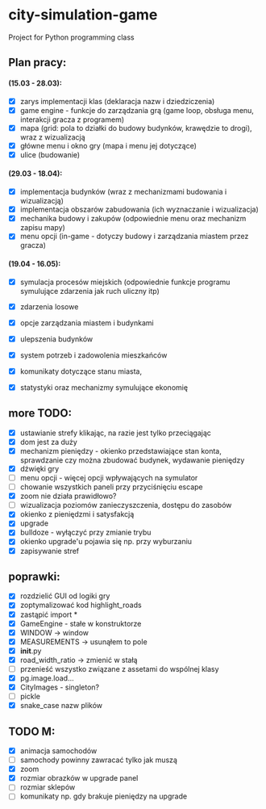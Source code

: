 # city-simulation-game
Project for Python programming class

## Plan pracy:
#### (15.03 - 28.03):
- [x] zarys implementacji klas (deklaracja nazw i dziedziczenia)
- [x] game engine - funkcje do zarządzania grą (game loop, obsługa menu, interakcji gracza z programem)
- [x] mapa (grid: pola to działki do budowy budynków, krawędzie to drogi), wraz z wizualizacją
- [x] główne menu i okno gry (mapa i menu jej dotyczące)
- [x] ulice (budowanie)

#### (29.03 - 18.04):
- [x] implementacja budynków (wraz z mechanizmami budowania i wizualizacją)
- [x] implementacja obszarów zabudowania (ich wyznaczanie i wizualizacja)
- [x] mechanika budowy i zakupów (odpowiednie menu oraz mechanizm zapisu mapy)
- [x] menu opcji (in-game - dotyczy budowy i zarządzania miastem przez gracza)

#### (19.04 - 16.05):
- [x] symulacja procesów miejskich (odpowiednie funkcje programu symulujące zdarzenia jak ruch uliczny itp)
- [x] zdarzenia losowe
- [x] opcje zarządzania miastem i budynkami
- [x] ulepszenia budynków
- [x] system potrzeb i zadowolenia mieszkańców
- [x] komunikaty dotyczące stanu miasta, 
- [x] statystyki oraz mechanizmy symulujące ekonomię


## more TODO:
- [x] ustawianie strefy klikając, na razie jest tylko przeciągając
- [x] dom jest za duży
- [x] mechanizm pieniędzy - okienko przedstawiające stan konta, sprawdzanie czy można zbudować budynek, wydawanie pieniędzy
- [x] dźwięki gry
- [ ] menu opcji - więcej opcji wpływających na symulator
- [ ] chowanie wszystkich paneli przy przyciśnięciu escape
- [x] zoom nie działa prawidłowo?
- [ ] wizualizacja poziomów zanieczyszczenia, dostępu do zasobów
- [x] okienko z pieniędzmi i satysfakcją 
- [x] upgrade
- [x] bulldoze - wyłączyć przy zmianie trybu
- [x] okienko upgrade'u pojawia się np. przy wyburzaniu
- [x] zapisywanie stref

## poprawki:
- [x] rozdzielić GUI od logiki gry
- [x] zoptymalizować kod highlight_roads
- [x] zastąpić import *
- [x] GameEngine - stałe w konstruktorze
- [x] WINDOW -> window
- [x] MEASUREMENTS -> usunąłem to pole
- [x] __init__.py
- [x] road_width_ratio -> zmienić w stałą
- [ ] przenieść wszystko związane z assetami do wspólnej klasy
- [x] pg.image.load...
- [x] CityImages - singleton?
- [ ] pickle
- [x] snake_case nazw plików

## TODO M:
- [x] animacja samochodów
- [ ] samochody powinny zawracać tylko jak muszą
- [x] zoom
- [x] rozmiar obrazków w upgrade panel
- [ ] rozmiar sklepów
- [ ] komunikaty np. gdy brakuje pieniędzy na upgrade
